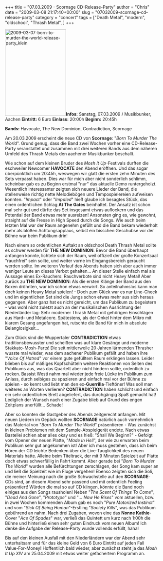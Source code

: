 +++
title = "07.03.2009 - Scornage CD-Release-Party"
author = "Chris"
date = "2009-03-08 21:17:40+00:00"
slug = "07032009-scornage-cd-release-party"
category = "concert"
tags = ["Death Metal", "modern", "oldschool", "Thrash Metal", ]
+++

<img src="http://necroslaughter.de/wp-content/uploads/2009/03/2009-03-07-born-to-murder-the-world-release-party_klein.jpg" alt="2009-03-07-born-to-murder-the-world-release-party_klein" title="2009-03-07-born-to-murder-the-world-release-party_klein" width="200" height="283" class="coverImg" />**Infos:**
Sanstag, 07.03.2009 / Musikbunker, Aachen
**Eintritt:** 6 Euro
**Einlass:** 20:00h
**Beginn:** 20:45h

**Bands:**
Havocate, The New Dominion, Contradiction, Scornage

Am 20.03.2009 erscheint die neue CD von **Scornage**: "_Born To Murder The World_". Grund genug, dass die Band zwei Wochen vorher eine CD-Release-Party veranstaltet und zusammen mit drei weiteren Bands aus dem näheren Umfeld des Thrash Metals den aachener Musikbunker beschallt.

Wie schon auf dem kleinen Bruder des _Mosh It Up_-Festivals durften die eschweiler Newcomer **HAVOCATE** den Abend eröffnen. Und das sogar überpünktlich um 20:45h, weswegen wir glatt die ersten zehn Minuten des Sets verpasst haben. Dies war für mich aber nicht sonderlich schlimm, scheinbar gab es zu Beginn erstmal "nur" das aktuelle Demo runtergeholzt. Wesentlich interessanter zeigten sich neuere Lieder der Band, die stellenweise richtig nette Melodiebögen und Tempospielereien aufweisen konnten. "_Impact_" oder "_Impaled_" hieß glaube ich besagtes Stück, das einen ordentlichen Schlag **At The Gates** beinhaltet. Der Ansatz ist schon mal sehr gut und dürfte das Set insgesamt etwas auflockern und das Potential der Band etwas mehr ausreizen!
Ansonsten ging es, wie gewohnt, straight auf die Fresse in High Speed durch die Songs. Wie auch beim letzten Mal war der Raum angenehm gefüllt und die Band bekam wiederholt mehr als bloßen Achtungsapplaus, selbst ein bisschen Geschubse vor der Bühne war beim Publikum drin!

Nach einem so ordentlichen Auftakt an oldschool Death Thrash Metal sollte es schwer werden für **THE NEW DOMINION**. Bevor die Band überhaupt anfangen konnte, lichtete sich der Raum, weil offiziell der große Konzertsaal "rauchfrei" sein sollte, und weiter vorne im Eingangsbereich geraucht werden sollte. Im weiteren Verlauf des Abends haben sich aber auch immer weniger Leute an dieses Verbot gehalten... An dieser Stelle einfach mal als Aussage eines Ex-Rauchers: Rauchverbote sind nicht Heavy Metal!
Aber zurück zu **THE NEW DOMINION**: Als die ersten Klänge der Band aus den Boxen dröhnten, war ich schon etwas verwirrt. So anteilnahmslos kann man doch keinen Heavy Metal spielen! - Doch zum Glück war es nur Line-Check und im eigentlichen Set sind die Jungs schon etwas mehr aus sich heraus gegangen. Aber ganz hat es nicht gereicht, um das Publikum zu begeistern - was wohl nicht zuletzt auch an der musikalischen Ausrichtung der Niederländer lag: Sehr moderner Thrash Metal mit gehörigen Einschlägen aus Hard- und Metalcore. Spätestens, als der Onkel hinter dem Mikro mit klarem Gesang angefangen hat, rutschte die Band für mich in absolute Belanglosigkeit...

Zum Glück sind die Wuppertaler **CONTRADICTION** etwas traditionsbewusster und scheißen was auf klare Gesänge und moderne Stakkato-Mosh-Parts! Die seit mittlerweile 20 Jahren lärmenden Thrasher wusste mal wieder, was dem aachener Publikum gefällt und haben ihre "_Voice Of Hatred_" vor einem gute gefülltem Raum erklingen lassen. Leider blieben bis auf mäßiges Kopfschütteln weitere Reaktionen von Seiten des Publikums aus, was das Quartett aber nicht hindern sollte, ordentlich zu rocken. Bassist Westi nahm mal wieder jede freie Lücke im Publikum zum Anlass, durch selbiges zu spazieren und einfach mal vor der Bühne zu spielen - so kennt und liebt man den ex-**Guerrilla**-Tieftöner!
Was soll man weiteres an Worten verlieren? **CONTRADICTION** haben schlicht und einfach ein sehr ordentliches Brett abgeliefert, das durchgängig Spaß gemacht hat! Lediglich der Wunsch nach einer Zugabe blieb auf Grund des engen Zeitplans unerfüllt... Schade!

Aber so konnten die Gastgeber des Abends zeitgerecht anfangen. Mit neuen Liedern im Gepäck wollten **SCORNAGE** natürlich auch vornehmlich das Material von "_Born To Murder The World_" präsentieren - Was zunächst in kleinen Problemen mit dem Sample-Abspielgerät endete. Nach etwas Bastellei schien aber alles okay und es hieß: "Shall We Beginn?" - Gefolgt vom Opener der neuen Platte, "_Made In Hell_", der wie zu erwarten beim Publikum sehr gut angekommen ist!
Aber ich muss gestehen, dass ich beim Hören der CD leichte Bedenken über die Live-Tauglichkeit des neuen Materials hatte. Alleine beim Titeltrack, der mit 9 Minuten Spielzeit auf Platte doch etwas schwerfällig in Fahrt kommt. Aber gerade bei "_Born To Murder The World_" wurden alle Befürchtungen zerschlagen, der Song kam super an und ließ die Spielzeit wie im Fluge vergehen! Ebenso zeigten sich die Soli, die meiner Meinung nach die große Schwachstelle auf den **SCORNAGE**-CDs sind, an diesem Abend sehr passend und mit ordentlich Feeling präsentiert! Würden die mal so auf CD klingen, könnte die Band noch einiges aus den Songs rausholen!
Neben "_The Scent Of Things To Come_", "_Dead And Gone_", "_Prototype_" und "_... Now He Rises_" vom aktuellen, bzw. in zwei Wochen kommenden Album gab es noch "_Pure Motorized Instinct_" und vom "_Sick Of Being Human_"-Erstling "_Society Kills_", was das Publikum gebührend an nahm. Nach drei Zugaben, wovon eine das **Nonne Kathie**-Cover "_Ace Of Spades_" war, verließ das Quintett um kurz nach 1:00h die Bühne und hinterließ einen sehr guten Eindruck vom neuen Album! Ich denke die Aufgabe der Release-Party wurde vollends erfüllt, haha!

Bis auf den kleinen Ausfall mit den Niederländern war der Abend sehr unterhaltsam und für das kleine Geld von 6 Euro Eintritt auf jeden Fall Value-For-Money! Hoffentlich bald wieder, aber zunächst steht ja das _Mosh It Up XIV_ am 25.04.2009 mit etwas weiter gefächertem Programm an.

